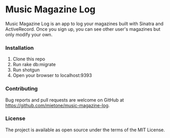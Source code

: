 # Music Magazine Log
Music Magazine Log is an app to log your magazines built with Sinatra and ActiveRecord. Once you sign up, you can see other user's magazines but only modify your own.


### Installation
1. Clone this repo
2. Run rake db:migrate
3. Run shotgun
4. Open your browser to localhost:9393


### Contributing

Bug reports and pull requests are welcome on GitHub at https://github.com/mietone/music-magazine-log.


### License

The project is available as open source under the terms of the MIT License.
